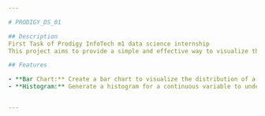 ```yaml
---

# PRODIGY_DS_01

## Description
First Task of Prodigy InfoTech m1 data science internship
This project aims to provide a simple and effective way to visualize the distribution of a categorical or continuous variable using bar charts or histograms. It can be used to analyze and understand the distribution of data such as ages, gender, or any other relevant variable in a given population.

## Features

- **Bar Chart:** Create a bar chart to visualize the distribution of a categorical variable.
- **Histogram:** Generate a histogram for a continuous variable to understand its distribution.


---
```

